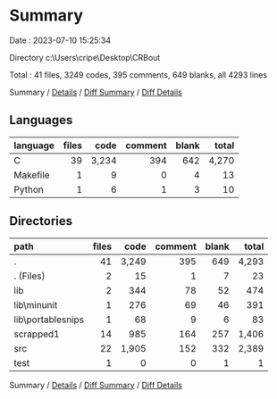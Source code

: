 # Summary

Date : 2023-07-10 15:25:34

Directory c:\\Users\\cripe\\Desktop\\CRBout

Total : 41 files,  3249 codes, 395 comments, 649 blanks, all 4293 lines

Summary / [Details](details.md) / [Diff Summary](diff.md) / [Diff Details](diff-details.md)

## Languages
| language | files | code | comment | blank | total |
| :--- | ---: | ---: | ---: | ---: | ---: |
| C | 39 | 3,234 | 394 | 642 | 4,270 |
| Makefile | 1 | 9 | 0 | 4 | 13 |
| Python | 1 | 6 | 1 | 3 | 10 |

## Directories
| path | files | code | comment | blank | total |
| :--- | ---: | ---: | ---: | ---: | ---: |
| . | 41 | 3,249 | 395 | 649 | 4,293 |
| . (Files) | 2 | 15 | 1 | 7 | 23 |
| lib | 2 | 344 | 78 | 52 | 474 |
| lib\\minunit | 1 | 276 | 69 | 46 | 391 |
| lib\\portablesnips | 1 | 68 | 9 | 6 | 83 |
| scrapped1 | 14 | 985 | 164 | 257 | 1,406 |
| src | 22 | 1,905 | 152 | 332 | 2,389 |
| test | 1 | 0 | 0 | 1 | 1 |

Summary / [Details](details.md) / [Diff Summary](diff.md) / [Diff Details](diff-details.md)
